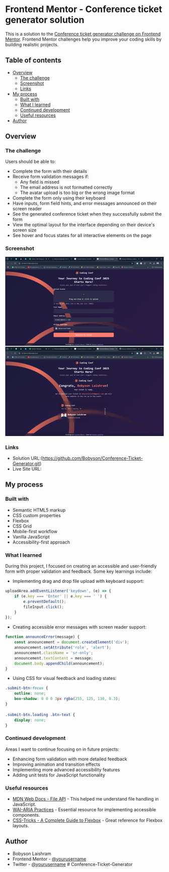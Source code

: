 # Frontend Mentor - Conference ticket generator solution

This is a solution to the [Conference ticket generator challenge on Frontend Mentor](https://www.frontendmentor.io/challenges/conference-ticket-generator-oq5gFIU12w). Frontend Mentor challenges help you improve your coding skills by building realistic projects.

## Table of contents

- [Overview](#overview)
  - [The challenge](#the-challenge)
  - [Screenshot](#screenshot)
  - [Links](#links)
- [My process](#my-process)
  - [Built with](#built-with)
  - [What I learned](#what-i-learned)
  - [Continued development](#continued-development)
  - [Useful resources](#useful-resources)
- [Author](#author)

## Overview

### The challenge

Users should be able to:

- Complete the form with their details
- Receive form validation messages if:
  - Any field is missed
  - The email address is not formatted correctly
  - The avatar upload is too big or the wrong image format
- Complete the form only using their keyboard
- Have inputs, form field hints, and error messages announced on their screen reader
- See the generated conference ticket when they successfully submit the form
- View the optimal layout for the interface depending on their device's screen size
- See hover and focus states for all interactive elements on the page

### Screenshot

![Form View](./assets/screenshots/Form%20view.png)
![Ticket View](./assets/screenshots/Ticket%20view.png)

### Links

- Solution URL:(https://github.com/Bobyson/Conference-Ticket-Generator.git)
- Live Site URL: 

## My process

### Built with

- Semantic HTML5 markup
- CSS custom properties
- Flexbox
- CSS Grid
- Mobile-first workflow
- Vanilla JavaScript
- Accessibility-first approach

### What I learned

During this project, I focused on creating an accessible and user-friendly form with proper validation and feedback. Some key learnings include:

- Implementing drag and drop file upload with keyboard support:
```javascript
uploadArea.addEventListener('keydown', (e) => {
    if (e.key === 'Enter' || e.key === ' ') {
        e.preventDefault();
        fileInput.click();
    }
});
```

- Creating accessible error messages with screen reader support:
```javascript
function announceError(message) {
    const announcement = document.createElement('div');
    announcement.setAttribute('role', 'alert');
    announcement.className = 'sr-only';
    announcement.textContent = message;
    document.body.appendChild(announcement);
}
```

- Using CSS for visual feedback and loading states:
```css
.submit-btn:focus {
    outline: none;
    box-shadow: 0 0 0 3px rgba(255, 125, 110, 0.3);
}

.submit-btn.loading .btn-text {
    display: none;
}
```

### Continued development

Areas I want to continue focusing on in future projects:

- Enhancing form validation with more detailed feedback
- Improving animation and transition effects
- Implementing more advanced accessibility features
- Adding unit tests for JavaScript functionality

### Useful resources

- [MDN Web Docs - File API](https://developer.mozilla.org/en-US/docs/Web/API/File_API) - This helped me understand file handling in JavaScript.
- [WAI-ARIA Practices](https://www.w3.org/WAI/ARIA/apg/) - Essential resource for implementing accessible components.
- [CSS-Tricks - A Complete Guide to Flexbox](https://css-tricks.com/snippets/css/a-guide-to-flexbox/) - Great reference for Flexbox layouts.

## Author

- Bobyson Laishram
- Frontend Mentor - [@yourusername](https://www.frontendmentor.io/profile/Bobyson)
- Twitter - [@yourusername](https://x.com/borbaey)
#   C o n f e r e n c e - T i c k e t - G e n e r a t o r 
 
 